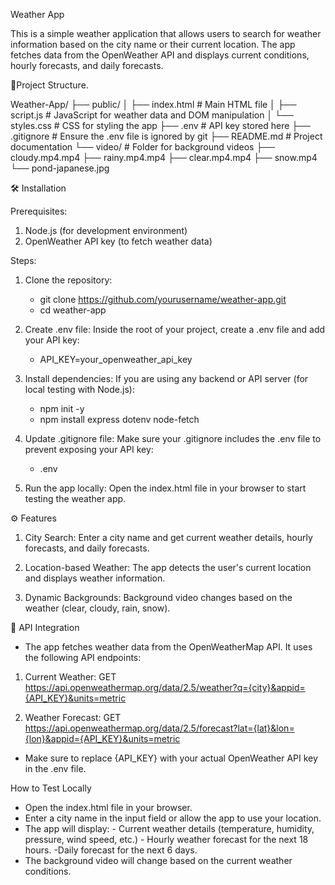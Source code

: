 Weather App

This is a simple weather application that allows users to search for weather information based on the city name or their current location. The app fetches data from the OpenWeather API and displays current conditions, hourly forecasts, and daily forecasts.



📂Project Structure.

Weather-App/
├── public/
│   ├── index.html         # Main HTML file
│   ├── script.js          # JavaScript for weather data and DOM manipulation
│   └── styles.css         # CSS for styling the app
├── .env                   # API key stored here
├── .gitignore             # Ensure the .env file is ignored by git
├── README.md              # Project documentation
└── video/                 # Folder for background videos
    ├── cloudy.mp4.mp4
    ├── rainy.mp4.mp4
    ├── clear.mp4.mp4
    ├── snow.mp4
    └── pond-japanese.jpg


🛠️ Installation

Prerequisites:

1. Node.js (for development environment)
2. OpenWeather API key (to fetch weather data)

Steps:

1. Clone the repository:
    - git clone https://github.com/yourusername/weather-app.git
    - cd weather-app

2. Create .env file: Inside the root of your project, create a .env file and add your API key:
    - API_KEY=your_openweather_api_key

3. Install dependencies: If you are using any backend or API server (for local testing with Node.js):
    - npm init -y
    - npm install express dotenv node-fetch

4. Update .gitignore file: Make sure your .gitignore includes the .env file to prevent exposing your API key:
    - .env

5. Run the app locally: Open the index.html file in your browser to start testing the weather app.


⚙️ Features

1. City Search: Enter a city name and get current weather details, hourly forecasts, and daily forecasts.

2. Location-based Weather: The app detects the user's current location and displays weather information.

3. Dynamic Backgrounds: Background video changes based on the weather (clear, cloudy, rain, snow).

📡 API Integration

- The app fetches weather data from the OpenWeatherMap API. It uses the following API endpoints:

1. Current Weather: 
            GET https://api.openweathermap.org/data/2.5/weather?q={city}&appid={API_KEY}&units=metric

2. Weather Forecast:
            GET https://api.openweathermap.org/data/2.5/forecast?lat={lat}&lon={lon}&appid={API_KEY}&units=metric

- Make sure to replace {API_KEY} with your actual OpenWeather API key in the .env file.


How to Test Locally

- Open the index.html file in your browser.
- Enter a city name in the input field or allow the app to use your location.
- The app will display:
        - Current weather details (temperature, humidity, pressure, wind speed, etc.)
        - Hourly weather forecast for the next 18 hours.
        -Daily forecast for the next 6 days.
- The background video will change based on the current weather conditions.



